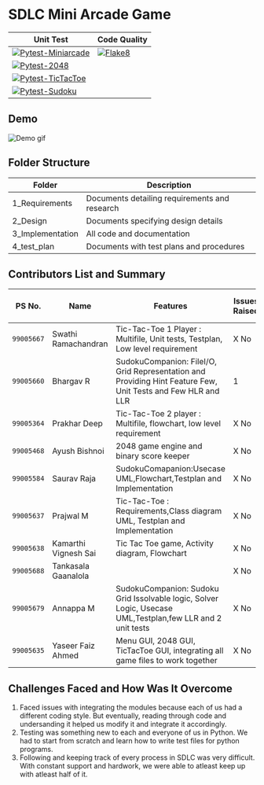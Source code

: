 # SDLC Mini Arcade Game
| Unit Test | Code Quality|
|-----------|-------------|
|[![Pytest-Miniarcade](https://github.com/yasirfaizahmed/SDLC_2_Electron/actions/workflows/unittest.yml/badge.svg)](https://github.com/yasirfaizahmed/SDLC_2_Electron/actions/workflows/unittest.yml)|[![Flake8](https://github.com/yasirfaizahmed/SDLC_2_Electron/actions/workflows/flake8.yml/badge.svg)](https://github.com/yasirfaizahmed/SDLC_2_Electron/actions/workflows/flake8.yml)|
|[![Pytest-2048 ](https://github.com/yasirfaizahmed/SDLC_2_Electron/actions/workflows/2048ptest.yml/badge.svg)](https://github.com/yasirfaizahmed/SDLC_2_Electron/actions/workflows/2048ptest.yml)|
|[![Pytest-TicTacToe](https://github.com/yasirfaizahmed/SDLC_2_Electron/actions/workflows/ptesttictactoe.yml/badge.svg)](https://github.com/yasirfaizahmed/SDLC_2_Electron/actions/workflows/ptesttictactoe.yml)|
|[![Pytest-Sudoku](https://github.com/yasirfaizahmed/SDLC_2_Electron/actions/workflows/ptestsudoku.yml/badge.svg)](https://github.com/yasirfaizahmed/SDLC_2_Electron/actions/workflows/ptestsudoku.yml)|

## Demo
![Demo gif](https://github.com/yasirfaizahmed/SDLC_2_Electron/blob/master/6_ImagesAndVideos/demo.gif)

## Folder Structure


|         Folder    	  | 			Description 		    |
| ----------------------- | ----------------------------------------------  |
| 	1_Requirements    | Documents detailing requirements and research   |
| 	2_Design	  | Documents specifying design details        	    |
| 	3_Implementation  | All code and documentation        		    |
| 	4_test_plan	  | Documents with test plans and procedures        |
## Contributors List and Summary

PS No. |  Name   |    Features    | Issues Raised |Issues Resolved|No Test Cases|Test Case Pass
-------|-------------|----------------|----------------|---------------|-------------|--------------
`99005667` | Swathi  Ramachandran |  Tic-Tac-Toe 1 Player : Multifile, Unit tests, Testplan, Low level requirement | X No     | 1 | 7  | 7
`99005660` | Bhargav  R | SudokuCompanion: FileI/O, Grid Representation and Providing Hint Feature Few, Unit Tests and Few HLR and LLR | 1    | X No   | 8  | 8  
`99005364` | Prakhar  Deep |  Tic-Tac-Toe 2 player : Multifile, flowchart, low level requirement  | X No     | X No   |X No   |X No    
`99005468` | Ayush  Bishnoi |  2048 game engine and binary score keeper   | X No     | X No   |8    | 8    
`99005584` | Saurav  Raja  |SudokuComapanion:Usecase UML,Flowchart,Testplan and Implementation     | X No     | 1   |1   |1
`99005637` | Prajwal  M| Tic-Tac-Toe : Requirements,Class diagram UML, Testplan and Implementation     | X No     | X No   | 1  | 1
`99005638` | Kamarthi Vignesh  Sai | Tic Tac Toe game, Activity diagram, Flowchart     | X No     | X No   | 1  | 1   
`99005688` | Tankasala  Gaanalola  |     | X No     | X No   |X No   |X No  
`99005679` | Annappa  M | SudokuCompanion: Sudoku Grid Issolvable logic, Solver Logic, Usecase UML,Testplan,few LLR and 2 unit tests   | X No     | 1   |2    |2    
`99005635` | Yaseer Faiz Ahmed |Menu GUI, 2048 GUI, TicTacToe GUI, integrating all game files to work together | X No     | X No   |0   | 0
## Challenges Faced and How Was It Overcome

1. Faced issues with integrating the modules because each of us had a different coding style. But eventually, reading through code and undersanding it helped us modify it and integrate it accordingly.
2. Testing was something new to each and everyone of us in Python. We had to start from scratch and learn how to write test files for python programs.
3. Following and keeping track of every process in SDLC was very difficult. With constant support and hardwork, we were able to atleast keep up with atleast half of it.
